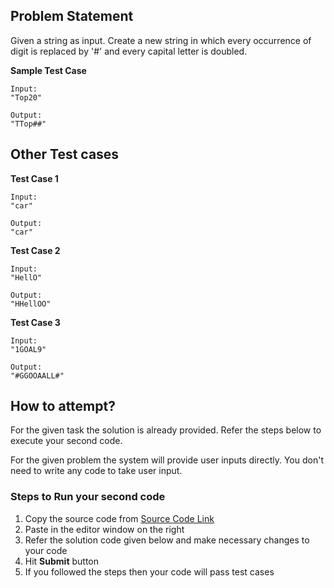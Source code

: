 ## Problem Statement
Given a string as input. Create a new string in which every occurrence of digit is 
replaced by '#' and every capital letter is doubled.

**Sample Test Case**
```
Input:
"Top20"

Output:
"TTop##"
```
## Other Test cases
**Test Case 1**
```
Input:
"car"

Output:
"car"
```
**Test Case 2**
```
Input:
"HellO"

Output:
"HHellOO"
```
**Test Case 3**
```
Input:
"1GOAL9"

Output:
"#GGOOAALL#"
```

## How to attempt?
For the given task the solution is already provided. Refer the steps below to execute your second code.

For the given problem the system will provide user inputs directly. You don't need to write any code to take user input.

### Steps to Run your second code
1. Copy the source code from [Source Code Link](https://raw.githubusercontent.com/Aartiarora22/Lab_assignments/main/P1/T3/Main.java)
2. Paste in the editor window on the right
3. Refer the solution code given below and make necessary changes to your code
4. Hit **Submit** button
5. If you followed the steps then your code will pass test cases
